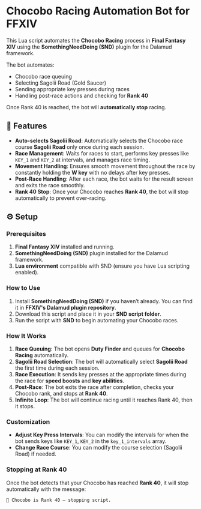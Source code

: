 # Chocobo Racing Automation Bot for FFXIV

This Lua script automates the **Chocobo Racing** process in **Final Fantasy XIV** using the **SomethingNeedDoing (SND)** plugin for the Dalamud framework.

The bot automates:
- Chocobo race queuing
- Selecting Sagolii Road (Gold Saucer)
- Sending appropriate key presses during races
- Handling post-race actions and checking for **Rank 40**

Once Rank 40 is reached, the bot will **automatically stop** racing.

## 🚀 Features

- **Auto-selects Sagolii Road**: Automatically selects the Chocobo race course **Sagolii Road** only once during each session.
- **Race Management**: Waits for races to start, performs key presses like `KEY_1` and `KEY_2` at intervals, and manages race timing.
- **Movement Handling**: Ensures smooth movement throughout the race by constantly holding the **W key** with no delays after key presses.
- **Post-Race Handling**: After each race, the bot waits for the result screen and exits the race smoothly.
- **Rank 40 Stop**: Once your Chocobo reaches **Rank 40**, the bot will stop automatically to prevent over-racing. 

## ⚙️ Setup

### Prerequisites

1. **Final Fantasy XIV** installed and running.
2. **SomethingNeedDoing (SND)** plugin installed for the Dalamud framework.
3. **Lua environment** compatible with SND (ensure you have Lua scripting enabled).

### How to Use

1. Install **SomethingNeedDoing (SND)** if you haven’t already. You can find it in **FFXIV's Dalamud plugin repository**.
2. Download this script and place it in your **SND script folder**.
3. Run the script with **SND** to begin automating your Chocobo races.

### How It Works

1. **Race Queuing**: The bot opens **Duty Finder** and queues for **Chocobo Racing** automatically.
2. **Sagolii Road Selection**: The bot will automatically select **Sagolii Road** the first time during each session.
3. **Race Execution**: It sends key presses at the appropriate times during the race for **speed boosts** and **key abilities**.
4. **Post-Race**: The bot exits the race after completion, checks your Chocobo rank, and stops at **Rank 40**.
5. **Infinite Loop**: The bot will continue racing until it reaches Rank 40, then it stops.

### Customization

- **Adjust Key Press Intervals**: You can modify the intervals for when the bot sends keys like `KEY_1`, `KEY_2` in the `key_1_intervals` array.
- **Change Race Course**: You can modify the course selection (Sagolii Road) if needed.

### Stopping at Rank 40

Once the bot detects that your Chocobo has reached **Rank 40**, it will stop automatically with the message:

```bash
🛑 Chocobo is Rank 40 — stopping script.
